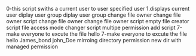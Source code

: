 0-this script swiths a current user to user specified user
1.displays current user
diplay user group
diplay user group
change file owner
change file owner script
change file owner
change file owner script
empty file creator script
file access mode changer script
multipe permission add script
7-make everyone to excute the file hello
7-make everyone to excute the file hello
James_bond
john_Doe
mirroing
directory permission
new dir with managed permission
